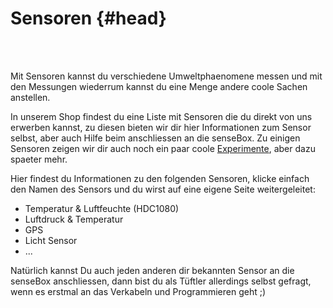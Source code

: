 # Sensoren {#head}

<div class="description"></div>
<div class="line">
    <br>
    <br>
</div>

Mit Sensoren kannst du verschiedene Umweltphaenomene messen und mit den Messungen wiederrum kannst du eine Menge andere coole Sachen anstellen. 

In unserem Shop findest du eine Liste mit Sensoren die du direkt von uns erwerben kannst, zu diesen bieten wir dir hier Informationen zum Sensor selbst, aber auch Hilfe beim anschliessen an die senseBox. Zu einigen Sensoren zeigen wir dir auch noch ein paar coole [Experimente](https://sensebooooks2.gitbook.io/projectsbox2/~/edit/primary/komponenten/experimente), aber dazu spaeter mehr.

Hier findest du Informationen zu den folgenden Sensoren, klicke einfach den Namen des Sensors und du wirst auf eine eigene Seite weitergeleitet:

* Temperatur & Luftfeuchte \(HDC1080\)
* Luftdruck & Temperatur
* GPS
* Licht Sensor
* ...

Natürlich kannst Du auch jeden anderen dir bekannten Sensor an die senseBox anschliessen, dann bist du als Tüftler allerdings selbst gefragt, wenn es erstmal an das Verkabeln und Programmieren geht ;\)

